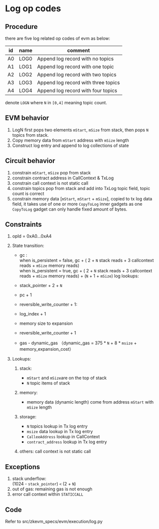 # Log op codes

## Procedure

there are five log related op codes of evm as below:

| id  | name | comment |
| --- | -----| ------- |
| A0  | LOG0 | Append log record with no topics    |
| A1  | LOG1 | Append log record with one topic    |
| A2  | LOG2 | Append log record with two topics   |
| A3  | LOG3 | Append log record with three topics |
| A4  | LOG4 | Append log record with four topics  |

denote `LOGN` where `N` in `[0,4]` meaning topic count.

## EVM behavior

1. LogN first pops two elements `mStart`, `mSize` from stack, then
   pops `N` topics from stack.
2. Copy memory data from `mStart` address with `mSize` length
3. Construct log entry and append to log collections of state

## Circuit behavior

1. constrain `mStart`, `mSize` pop from stack
2. constrain contract address in CallContext & TxLog
3. constrain call context is not static call
4. constrain topics pop from stack and add into TxLog topic field, topic count is correct
5. constrain memory data \[`mStart`, `mStart` + `mSize`\], copied to tx log data field,
   it takes use of one or more `CopyToLog` inner gadgets as one `CopyToLog` gadget can only handle fixed
   amount of bytes.

## Constraints

1. opId = 0xA0...0xA4

2. State transition:

   - gc :  
   when  is_persistent = false, 
    gc + ( 2 + `N`  stack reads + 3 callcontext reads +  `mSize` memory reads)   
   when  is_persistent = true, 
    gc + ( 2 + `N`  stack reads + 3 callcontext reads +  `mSize` memory reads) + (`N` + 1  + `mSize`) log lookups:
   
   - stack_pointer + 2 + `N`
   - pc + 1
   - reversible_write_counter + 1:
   - log_index + 1
   - memory size to expansion
   - reversible_write_counter + 1
   - gas - dynamic_gas
     （dynamic_gas = 375 * `N` + 8 * `msize` + memory_expansion_cost）

3. Lookups:

   1. stack:

      - `mStart` and `mSize`are on the top of stack
      - `N` topic items of stack

   2. memory:

      - memory data (dynamic length) come from address `mStart` with `mSize` length

   3. storage:

      - `N` topics lookup in Tx log entry
      - `msize` data lookup in Tx log entry
      - `CalleeAddress` lookup in CallContext
      - `contract_address` lookup in Tx log entry

   4. others: call context is not static call

## Exceptions

1. stack underflow:\
   (1024 - `stack_pointer`) `<` (2 + `N`)
2. out of gas: remaining gas is not enough
3. error call context within `STATICCALL`

## Code

Refer to src/zkevm_specs/evm/execution/log.py
